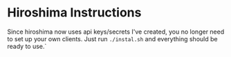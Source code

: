 # Hiroshima Instructions
Since hiroshima now uses api keys/secrets I've created, you no longer need to set up your own clients. Just run `./instal.sh` and everything should be ready to use.`
